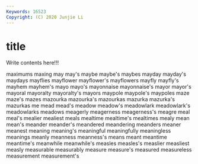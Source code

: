 ```yaml
---
Keywords: 16523
Copyright: (C) 2020 Junjie Li
---
```


# title

Write contents here!!!

maximums 
maxing 
may 
may's 
maybe 
maybe's 
maybes 
mayday 
mayday's 
maydays
mayflies 
mayflower 
mayflower's 
mayflowers 
mayfly 
mayfly's 
mayhem 
mayhem's 
mayo 
mayo's
mayonnaise 
mayonnaise's 
mayor 
mayor's 
mayoral 
mayoralty 
mayoralty's 
mayors 
maypole 
maypole's
maypoles 
maze 
maze's 
mazes 
mazourka 
mazourka's 
mazourkas 
mazurka 
mazurka's 
mazurkas
me 
mead 
mead's 
meadow 
meadow's 
meadowlark 
meadowlark's 
meadowlarks 
meadows 
meagerly
meagerness 
meagerness's 
meagre 
meal 
meal's 
mealier 
mealiest 
meals 
mealtime 
mealtime's
mealtimes 
mealy 
mean 
mean's 
meander 
meander's 
meandered 
meandering 
meanders 
meaner
meanest 
meaning 
meaning's 
meaningful 
meaningfully 
meaningless 
meanings 
meanly 
meanness 
meanness's
means 
meant 
meantime 
meantime's 
meanwhile 
meanwhile's 
measles 
measles's 
measlier 
measliest
measly 
measurable 
measurably 
measure 
measure's 
measured 
measureless 
measurement 
measurement's 
